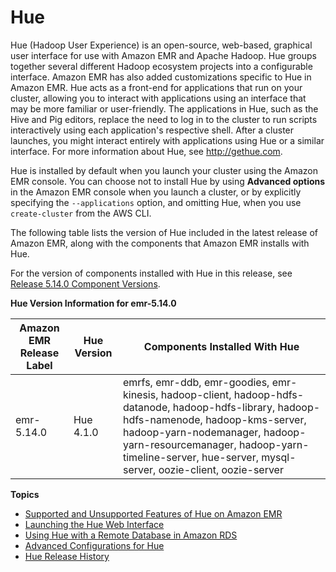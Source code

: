 # Hue<a name="emr-hue"></a>

Hue \(Hadoop User Experience\) is an open\-source, web\-based, graphical user interface for use with Amazon EMR and Apache Hadoop\. Hue groups together several different Hadoop ecosystem projects into a configurable interface\. Amazon EMR has also added customizations specific to Hue in Amazon EMR\. Hue acts as a front\-end for applications that run on your cluster, allowing you to interact with applications using an interface that may be more familiar or user\-friendly\. The applications in Hue, such as the Hive and Pig editors, replace the need to log in to the cluster to run scripts interactively using each application's respective shell\. After a cluster launches, you might interact entirely with applications using Hue or a similar interface\. For more information about Hue, see [http://gethue\.com](http://gethue.com)\.

Hue is installed by default when you launch your cluster using the Amazon EMR console\. You can choose not to install Hue by using **Advanced options** in the Amazon EMR console when you launch a cluster, or by explicitly specifying the `--applications` option, and omitting Hue, when you use `create-cluster` from the AWS CLI\.

The following table lists the version of Hue included in the latest release of Amazon EMR, along with the components that Amazon EMR installs with Hue\.

For the version of components installed with Hue in this release, see [Release 5\.14\.0 Component Versions](emr-release-5x.md#emr-5140-release)\.


**Hue Version Information for emr\-5\.14\.0**  

| Amazon EMR Release Label | Hue Version | Components Installed With Hue | 
| --- | --- | --- | 
| emr\-5\.14\.0 | Hue 4\.1\.0 | emrfs, emr\-ddb, emr\-goodies, emr\-kinesis, hadoop\-client, hadoop\-hdfs\-datanode, hadoop\-hdfs\-library, hadoop\-hdfs\-namenode, hadoop\-kms\-server, hadoop\-yarn\-nodemanager, hadoop\-yarn\-resourcemanager, hadoop\-yarn\-timeline\-server, hue\-server, mysql\-server, oozie\-client, oozie\-server | 

**Topics**
+ [Supported and Unsupported Features of Hue on Amazon EMR](emr-hue-supported-features.md)
+ [Launching the Hue Web Interface](accessing-hue.md)
+ [Using Hue with a Remote Database in Amazon RDS](hue-rds.md)
+ [Advanced Configurations for Hue](advanced-configurations.md)
+ [Hue Release History](Hue-release-history.md)